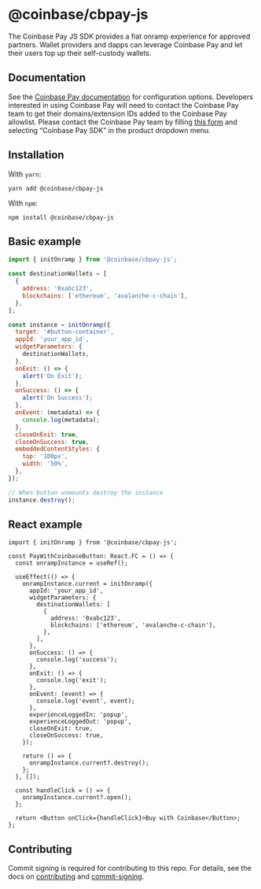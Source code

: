 # @coinbase/cbpay-js

The Coinbase Pay JS SDK provides a fiat onramp experience for approved partners. Wallet providers and dapps can leverage Coinbase Pay and let their users top up their self-custody wallets.

## Documentation

See the [Coinbase Pay documentation](https://docs.cloud.coinbase.com/pay-sdk) for configuration options. Developers interested in using Coinbase Pay will need to contact the Coinbase Pay team to get their domains/extension IDs added to the Coinbase Pay allowlist. Please contact the Coinbase Pay team by filling [this form](https://www.coinbase.com/cloud/cloud-interest) and selecting “Coinbase Pay SDK” in the product dropdown menu.

## Installation

With `yarn`:

```shell
yarn add @coinbase/cbpay-js
```

With `npm`:

```shell
npm install @coinbase/cbpay-js
```

## Basic example

```jsx
import { initOnramp } from '@coinbase/cbpay-js';

const destinationWallets = [
  {
    address: '0xabc123',
    blockchains: ['ethereum', 'avalanche-c-chain'],
  },
];

const instance = initOnramp({
  target: '#button-container',
  appId: 'your_app_id',
  widgetParameters: {
    destinationWallets,
  },
  onExit: () => {
    alert('On Exit');
  },
  onSuccess: () => {
    alert('On Success');
  },
  onEvent: (metadata) => {
    console.log(metadata);
  },
  closeOnExit: true,
  closeOnSuccess: true,
  embeddedContentStyles: {
    top: '100px',
    width: '50%',
  },
});

// When button unmounts destroy the instance
instance.destroy();
```

## React example

```tsx
import { initOnramp } from '@coinbase/cbpay-js';

const PayWithCoinbaseButton: React.FC = () => {
  const onrampInstance = useRef();

  useEffect(() => {
    onrampInstance.current = initOnramp({
      appId: 'your_app_id',
      widgetParameters: {
        destinationWallets: [
          {
            address: '0xabc123',
            blockchains: ['ethereum', 'avalanche-c-chain'],
          },
        ],
      },
      onSuccess: () => {
        console.log('success');
      },
      onExit: () => {
        console.log('exit');
      },
      onEvent: (event) => {
        console.log('event', event);
      },
      experienceLoggedIn: 'popup',
      experienceLoggedOut: 'popup',
      closeOnExit: true,
      closeOnSuccess: true,
    });

    return () => {
      onrampInstance.current?.destroy();
    };
  }, []);

  const handleClick = () => {
    onrampInstance.current?.open();
  };

  return <Button onClick={handleClick}>Buy with Coinbase</Button>;
};
```

## Contributing

Commit signing is required for contributing to this repo. For details, see the docs on [contributing](./CONTRIBUTING.md) and [commit-signing](./docs/commit-signing.md).
